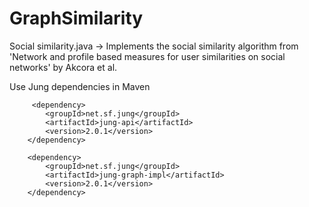 # GraphSimilarity

Social similarity.java 
 -> Implements the social similarity algorithm from 'Network and profile based measures for user similarities on social networks' by Akcora et al.
 
 Use Jung dependencies in Maven
 
		 <dependency>
			<groupId>net.sf.jung</groupId>
			<artifactId>jung-api</artifactId>
			<version>2.0.1</version>
		</dependency>
		
		<dependency>
			<groupId>net.sf.jung</groupId>
			<artifactId>jung-graph-impl</artifactId>
			<version>2.0.1</version>
		</dependency>
		 
 
